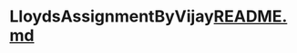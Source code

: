 # LloydsAssignmentByVijay[README.md](https://github.com/loginforvijay1/LloydsAssignmentByVijay/files/13827487/README.md)
